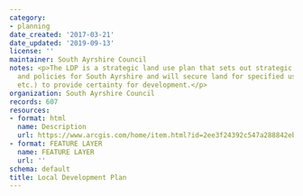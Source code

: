 ```yaml
---
category:
- planning
date_created: '2017-03-21'
date_updated: '2019-09-13'
license: ''
maintainer: South Ayrshire Council
notes: <p>The LDP is a strategic land use plan that sets out strategic spatial priorities
  and policies for South Ayrshire and will secure land for specified uses (e.g. housing/industry
  etc.) to provide certainty for development.</p>
organization: South Ayrshire Council
records: 607
resources:
- format: html
  name: Description
  url: https://www.arcgis.com/home/item.html?id=2ee3f24392c547a288842eb3a62996f0
- format: FEATURE LAYER
  name: FEATURE LAYER
  url: ''
schema: default
title: Local Development Plan
---
```

